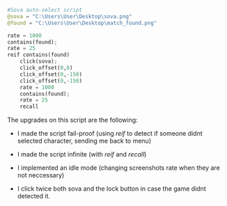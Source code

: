 ```python
#Sova auto-select script
@sova = "C:\Users\User\Desktop\sova.png"
@found = "C:\Users\User\Desktop\match_found.png"

rate = 1000
contains(found);
rate = 25
reif contains(found)
	click(sova);
	click_offset(0,0)
	click_offset(0,-150)
	click_offset(0,-150)
	rate = 1000
	contains(found);
	rate = 25
	recall
```

The upgrades on this script are the following:

- I made the script fail-proof (using *reif* to detect if someone didnt selected character, sending me back to menu)

- I made the script infinite (with *reif* and *recall*)

- I implemented an idle mode (changing screenshots rate when they are not neccessary)

- I click twice both sova and the lock button in case the game didnt detected it.
